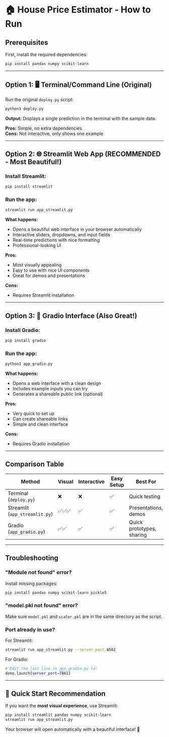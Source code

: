 # 🏠 House Price Estimator - How to Run

## Prerequisites

First, install the required dependencies:

```bash
pip install pandas numpy scikit-learn
```

---

## Option 1: 🖥️ Terminal/Command Line (Original)

Run the original `deploy.py` script:

```bash
python3 deploy.py
```

**Output:** Displays a single prediction in the terminal with the sample data.

**Pros:** Simple, no extra dependencies  
**Cons:** Not interactive, only shows one example

---

## Option 2: 🌐 Streamlit Web App (RECOMMENDED - Most Beautiful!)

### Install Streamlit:
```bash
pip install streamlit
```

### Run the app:
```bash
streamlit run app_streamlit.py
```

**What happens:**
- Opens a beautiful web interface in your browser automatically
- Interactive sliders, dropdowns, and input fields
- Real-time predictions with nice formatting
- Professional-looking UI

**Pros:** 
- Most visually appealing
- Easy to use with nice UI components
- Great for demos and presentations

**Cons:** 
- Requires Streamlit installation

---

## Option 3: 🎯 Gradio Interface (Also Great!)

### Install Gradio:
```bash
pip install gradio
```

### Run the app:
```bash
python3 app_gradio.py
```

**What happens:**
- Opens a web interface with a clean design
- Includes example inputs you can try
- Generates a shareable public link (optional)

**Pros:**
- Very quick to set up
- Can create shareable links
- Simple and clean interface

**Cons:**
- Requires Gradio installation

---

## Comparison Table

| Method | Visual | Interactive | Easy Setup | Best For |
|--------|--------|-------------|------------|----------|
| Terminal (`deploy.py`) | ❌ | ❌ | ✅ | Quick testing |
| Streamlit (`app_streamlit.py`) | ✅✅✅ | ✅ | ✅ | Presentations, demos |
| Gradio (`app_gradio.py`) | ✅✅ | ✅ | ✅ | Quick prototypes, sharing |

---

## Troubleshooting

### "Module not found" error?
Install missing packages:
```bash
pip install pandas numpy scikit-learn pickle5
```

### "model.pkl not found" error?
Make sure `model.pkl` and `scaler.pkl` are in the same directory as the script.

### Port already in use?
For Streamlit:
```bash
streamlit run app_streamlit.py --server.port 8502
```

For Gradio:
```bash
# Edit the last line in app_gradio.py to:
demo.launch(server_port=7861)
```

---

## 🎉 Quick Start Recommendation

If you want the **most visual experience**, use Streamlit:

```bash
pip install streamlit pandas numpy scikit-learn
streamlit run app_streamlit.py
```

Your browser will open automatically with a beautiful interface! 🚀


